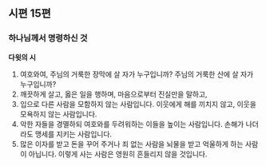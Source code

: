 ## 시편 15편

### 하나님께서 명령하신 것
**다윗의 시**
1. 여호와여, 주님의 거룩한 장막에 살 자가 누구입니까? 주님의 거룩한 산에 살 자가 누구입니까?
2. 깨끗하게 살고, 옳은 일을 행하며, 마음으로부터 진실만을 말하고,
3. 입으로 다른 사람을 모함하지 않는 사람입니다. 이웃에게 해를 끼치지 않고, 이웃을 모욕하지 않는 사람입니다.
4. 악한 자들을 경멸하되 여호와를 두려워하는 이들을 높이는 사람입니다. 손해가 나더라도 맹세를 지키는 사람입니다.
5. 많은 이자를 받고 돈을 꾸어 주거나 죄 없는 사람을 뇌물을 받고 억울하게 하는 사람이 아닙니다. 이렇게 사는 사람은 영원히 흔들리지 않을 것입니다.